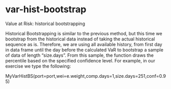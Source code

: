 # var-hist-bootstrap
Value at Risk: historical bootstrapping

Historical Bootstrapping is similar to the previous method, but this time we
bootstrap from the historical data instead of taking the actual historical sequence
as is. Therefore, we are using all available history, from first day in data frame
until the day before the calculated VaR to bootstrap a sample of data of length
“size.days”. From this sample, the function draws the percentile based on the
specified confidence level. For example, in our exercise we type the following:

MyVarHistBS(port=port,wei=e.weight,comp.days=1,size.days=251,conf=0.95)

